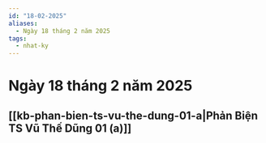 ```yaml
---
id: "18-02-2025"
aliases:
  - Ngày 18 tháng 2 năm 2025
tags:
  - nhat-ky
---
```


# Ngày 18 tháng 2 năm 2025

## [[kb-phan-bien-ts-vu-the-dung-01-a|Phản Biện TS Vũ Thế Dũng 01 (a)]]
